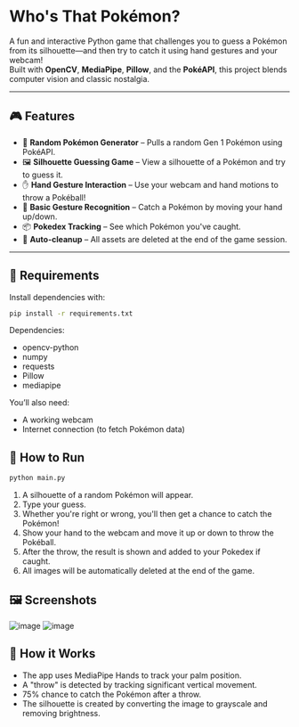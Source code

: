 # Who's That Pokémon?

A fun and interactive Python game that challenges you to guess a Pokémon from its silhouette—and then try to catch it using hand gestures and your webcam!  
Built with **OpenCV**, **MediaPipe**, **Pillow**, and the **PokéAPI**, this project blends computer vision and classic nostalgia.

---

## 🎮 Features

- 🎲 **Random Pokémon Generator** – Pulls a random Gen 1 Pokémon using PokéAPI.
- 🖼️ **Silhouette Guessing Game** – View a silhouette of a Pokémon and try to guess it.
- ✋ **Hand Gesture Interaction** – Use your webcam and hand motions to throw a Pokéball!
- 🧠 **Basic Gesture Recognition** – Catch a Pokémon by moving your hand up/down.
- 📦 **Pokedex Tracking** – See which Pokémon you've caught.
- 🧹 **Auto-cleanup** – All assets are deleted at the end of the game session.

---

## 🧱 Requirements

Install dependencies with:

```bash
pip install -r requirements.txt
```
Dependencies:
- opencv-python
- numpy
- requests
- Pillow
- mediapipe

You’ll also need:
- A working webcam
- Internet connection (to fetch Pokémon data)

## 🚀 How to Run
```bash
python main.py
```

1. A silhouette of a random Pokémon will appear.
2. Type your guess.
3. Whether you're right or wrong, you'll then get a chance to catch the Pokémon!
4. Show your hand to the webcam and move it up or down to throw the Pokéball.
5. After the throw, the result is shown and added to your Pokedex if caught.
6. All images will be automatically deleted at the end of the game.

## 🖼️ Screenshots
![image](https://github.com/user-attachments/assets/9966d4aa-3d49-4dfa-ad96-2b6cbc620917)
![image](https://github.com/user-attachments/assets/d0ba5d63-a35d-493d-8a32-03f2fed2474d)



## 🧠 How it Works
- The app uses MediaPipe Hands to track your palm position.
- A "throw" is detected by tracking significant vertical movement.
- 75% chance to catch the Pokémon after a throw.
- The silhouette is created by converting the image to grayscale and removing brightness.
